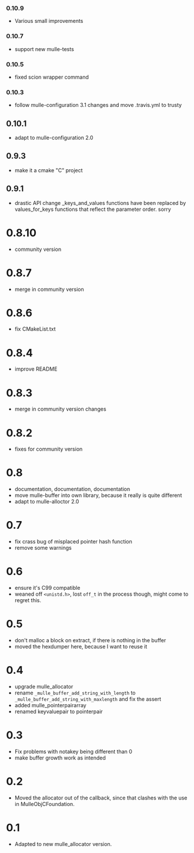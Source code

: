 ### 0.10.9

* Various small improvements

### 0.10.7

* support new mulle-tests

### 0.10.5

* fixed scion wrapper command

### 0.10.3

* follow mulle-configuration 3.1 changes and move .travis.yml to trusty

## 0.10.1

* adapt to mulle-configuration 2.0


## 0.9.3

* make it a cmake "C" project

## 0.9.1

* drastic API change  _keys_and_values functions have been replaced by
values_for_keys functions that reflect the parameter order. sorry

# 0.8.10

* community version

# 0.8.7

* merge in community version

# 0.8.6

* fix CMakeList.txt

# 0.8.4

* improve README

# 0.8.3

* merge in community version changes

# 0.8.2

* fixes for community version

# 0.8

* documentation, documentation, documentation
* move mulle-buffer into own library, because it really is quite different
* adapt to mulle-alloctor 2.0

# 0.7

* fix crass bug of misplaced pointer hash function
* remove some warnings


# 0.6

* ensure it's C99 compatible
* weaned off `<unistd.h>`, lost `off_t` in the process though, might come to
  regret this.

# 0.5

* don't malloc a block on extract, if there is nothing in the buffer
* moved the hexdumper here, because I want to reuse it

# 0.4

* upgrade mulle_allocator
* rename `_mulle_buffer_add_string_with_length` to
  `_mulle_buffer_add_string_with_maxlength` and fix the assert
* added mulle_pointerpairarray
* renamed keyvaluepair to pointerpair

# 0.3

* Fix problems with notakey being different than 0
* make buffer growth work as intended


# 0.2

* Moved the allocator out of the callback, since that clashes with the use
in MulleObjCFoundation.

# 0.1

* Adapted to new mulle_allocator version.
